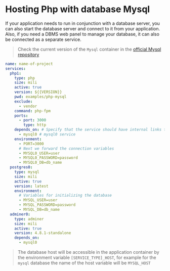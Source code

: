 # Hosting Php with database Mysql

If your application needs to run in conjunction with a database server, you can also start the database server and connect to it from your application. Also, if you need a DBMS web panel to manage your database, it can also be connected as a separate service.

> Check the current version of the `Mysql` container in the [official Mysql repository](https://hub.docker.com/_/mysql/tags)

```yml
name: name-of-project
services:
  php1:
    type: php
    size: mili
    active: true
    version: ${{VERSION}}
    pwd: examples/php-mysql
    exclude:
      - vendor
    command: php-fpm
    ports:
      - port: 3000
        type: http
    depends_on: # Specify that the service should have internal links to
      - mysql0 # mysql0 service
    environment:
      - PORT=3000
      # Next we forward the connection variables
      - MYSQL0_USER=user
      - MYSQL0_PASSWORD=password
      - MYSQL0_DB=db_name
  postgres0:
    type: mysql
    size: mili
    active: true
    version: latest
    environment:
      # Variables for initializing the database
      - MYSQL_USER=user
      - MYSQL_PASSWORD=password
      - MYSQL_DB=db_name
  adminer0:
    type: adminer
    size: mili
    active: true
    version: 4.8.1-standalone
    depends_on:
      - mysql0
```

> The database host will be accessible in the application container by the environment variable `[SERVICE_TYPE]_HOST`, for example for the `mysql` database the name of the host variable will be `MYSQL_HOST`
